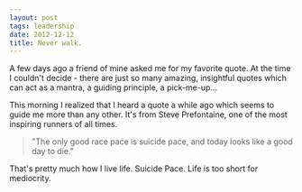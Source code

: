 ```yaml
---
layout: post
tags: leadership
date: 2012-12-12
title: Never walk.
---
```

A few days ago a friend of mine asked me for my favorite quote. At the time I couldn't decide - there are just so many amazing, insightful quotes which can act as a mantra, a guiding principle, a pick-me-up…

This morning I realized that I heard a quote a while ago which seems to guide me more than any other. It's from Steve Prefontaine, one of the most inspiring runners of all times.

> "The only good race pace is suicide pace, and today looks like a good day to die."

That's pretty much how I live life. Suicide Pace. Life is too short for mediocrity.